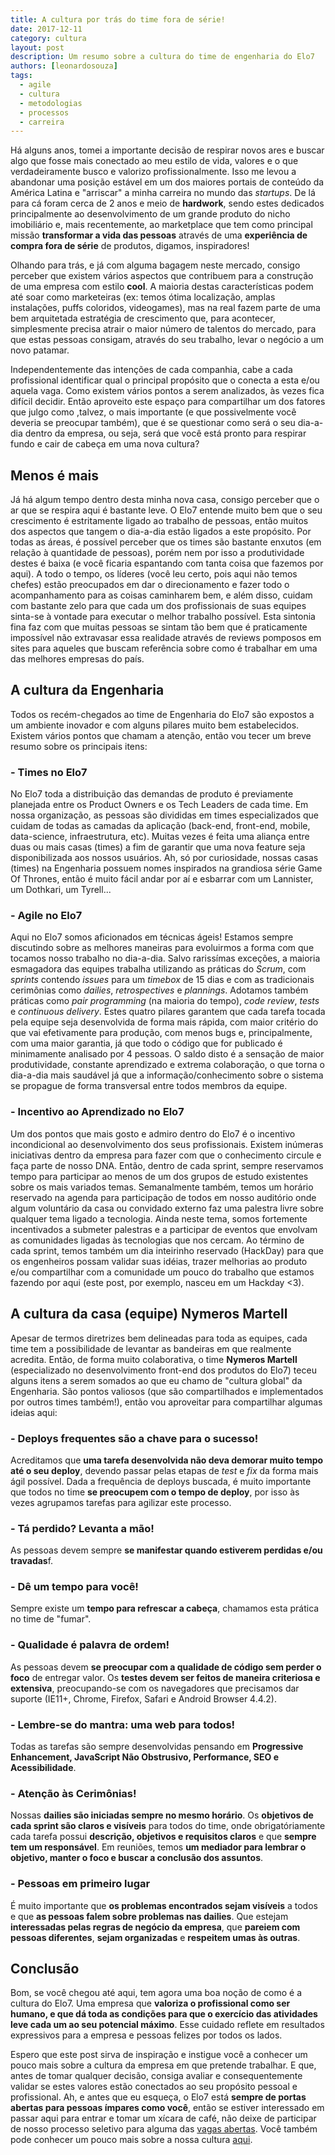 ```yaml
---
title: A cultura por trás do time fora de série!
date: 2017-12-11
category: cultura
layout: post
description: Um resumo sobre a cultura do time de engenharia do Elo7
authors: [leonardosouza]
tags:
  - agile
  - cultura
  - metodologias
  - processos
  - carreira
---
```


Há alguns anos, tomei a importante decisão de respirar novos ares e buscar algo que fosse mais conectado ao meu estilo de vida, valores e o que verdadeiramente busco e valorizo profissionalmente. Isso me levou a abandonar uma posição estável em um dos maiores portais de conteúdo da América Latina e "arriscar" a minha carreira no mundo das *startups*. De lá para cá foram cerca de 2 anos e meio de **hardwork**, sendo estes dedicados principalmente ao desenvolvimento de um grande produto do nicho imobiliário e, mais recentemente, ao marketplace que tem como principal missão **transformar a vida das pessoas** através de uma **experiência de compra fora de série** de produtos, digamos, inspiradores!

Olhando para trás, e já com alguma bagagem neste mercado, consigo perceber que existem vários aspectos que contribuem para a construção de uma empresa com estilo **cool**. A maioria destas características podem até soar como marketeiras (ex: temos ótima localização, amplas instalações, puffs coloridos, videogames), mas na real fazem parte de uma bem arquitetada estratégia de crescimento que, para acontecer, simplesmente precisa atrair o maior número de talentos do mercado, para que estas pessoas consigam, através do seu trabalho, levar o negócio a um novo patamar.

Independentemente das intenções de cada companhia, cabe a cada profissional identificar qual o principal propósito que o conecta a esta e/ou aquela vaga. Como existem vários pontos a serem analizados, às vezes fica difícil decidir. Então aproveito este espaço para compartilhar um dos fatores que julgo como ,talvez, o mais importante (e que possivelmente você deveria se preocupar também), que é se questionar como será o seu dia-a-dia dentro da empresa, ou seja, será que você está pronto para respirar fundo e cair de cabeça em uma nova cultura?

## Menos é mais

Já há algum tempo dentro desta minha nova casa, consigo perceber que o ar que se respira aqui é bastante leve. O Elo7 entende muito bem que o seu crescimento é estritamente ligado ao trabalho de pessoas, então muitos dos aspectos que tangem o dia-a-dia estão ligados a este propósito. Por todas as áreas, é possível perceber que os times são bastante enxutos (em relação à quantidade de pessoas), porém nem por isso a produtividade destes é baixa (e você ficaria espantando com tanta coisa que fazemos por aqui). A todo o tempo, os líderes (você leu certo, pois aqui não temos chefes) estão preocupados em dar o direcionamento e fazer todo o acompanhamento para as coisas caminharem bem, e além disso, cuidam com bastante zelo para que cada um dos profissionais de suas equipes sinta-se à vontade para executar o melhor trabalho possível. Esta sintonia fina faz com que muitas pessoas se sintam tão bem que é praticamente impossível não extravasar essa realidade através de reviews pomposos em sites para aqueles que buscam referência sobre como é trabalhar em uma das melhores empresas do país.

## A cultura da Engenharia

Todos os recém-chegados ao time de Engenharia do Elo7 são expostos a um ambiente inovador e com alguns pilares muito bem estabelecidos. Existem vários pontos que chamam a atenção, então vou tecer um breve resumo sobre os principais itens:

### - Times no Elo7
No Elo7 toda a distribuição das demandas de produto é previamente planejada entre os Product Owners e os Tech Leaders de cada time. Em nossa organização, as pessoas são divididas em times especializados que cuidam de todas as camadas da aplicação (back-end, front-end, mobile, data-science, infraestrutura, etc). Muitas vezes é feita uma aliança entre duas ou mais casas (times) a fim de garantir que uma nova feature seja disponibilizada aos nossos usuários. Ah, só por curiosidade, nossas casas (times) na Engenharia possuem nomes inspirados na grandiosa série Game Of Thrones, então é muito fácil andar por aí e esbarrar com um Lannister, um Dothkari, um Tyrell...

### - Agile no Elo7
Aqui no Elo7 somos aficionados em técnicas ágeis! Estamos sempre discutindo sobre as melhores maneiras para evoluirmos a forma com que tocamos nosso trabalho no dia-a-dia. Salvo rarissímas exceções, a maioria esmagadora das equipes trabalha utilizando as práticas do *Scrum*, com *sprints* contendo *issues* para um *timebox* de 15 dias e com as tradicionais cerimônias como *dailies*, *retrospectives* e *plannings*. Adotamos também práticas como *pair programming* (na maioria do tempo), *code review*, *tests* e *continuous delivery*. Estes quatro pilares garantem que cada tarefa tocada pela equipe seja desenvolvida de forma mais rápida, com maior critério do que vai efetivamente para produção, com menos bugs e, principalmente, com uma maior garantia, já que todo o código que for publicado é minimamente analisado por 4 pessoas. O saldo disto é a sensação de maior produtividade, constante aprendizado e extrema colaboração, o que torna o dia-a-dia mais saudável já que a informação/conhecimento sobre o sistema se propague de forma transversal entre todos membros da equipe.

### - Incentivo ao Aprendizado no Elo7
Um dos pontos que mais gosto e admiro dentro do Elo7 é o incentivo incondicional ao desenvolvimento dos seus profissionais. Existem inúmeras iniciativas dentro da empresa para fazer com que o conhecimento circule e faça parte de nosso DNA. Então, dentro de cada sprint, sempre reservamos tempo para participar ao menos de um dos grupos de estudo existentes sobre os mais variados temas. Semanalmente também, temos um horário reservado na agenda para participação de todos em nosso auditório onde algum voluntário da casa ou convidado externo faz uma palestra livre sobre qualquer tema ligado a tecnologia. Ainda neste tema, somos fortemente incentivados a submeter palestras e a participar de eventos que envolvam as comunidades ligadas às tecnologias que nos cercam. Ao término de cada sprint, temos também um dia inteirinho reservado (HackDay) para que os engenheiros possam validar suas idéias, trazer melhorias ao produto e/ou compartilhar com a comunidade um pouco do trabalho que estamos fazendo por aqui (este post, por exemplo, nasceu em um Hackday <3).

## A cultura da casa (equipe) Nymeros Martell
Apesar de termos diretrizes bem delineadas para toda as equipes, cada time tem a possibilidade de levantar as bandeiras em que realmente acredita. Então, de forma muito colaborativa, o time **Nymeros Martell** (especializado no desenvolvimento front-end dos produtos do Elo7) teceu alguns itens a serem somados ao que eu chamo de "cultura global" da Engenharia. São pontos valiosos (que são compartilhados e implementados por outros times também!), então vou aproveitar para compartilhar algumas ideias aqui:

### - Deploys frequentes são a chave para o sucesso!
Acreditamos que **uma tarefa desenvolvida não deva demorar muito tempo até o seu deploy**, devendo passar pelas etapas de *test* e *fix* da forma mais ágil possível. Dada a frequência de deploys buscada, é muito importante que todos no time **se preocupem com o tempo de deploy**, por isso às vezes agrupamos tarefas para agilizar este processo.

### - Tá perdido? Levanta a mão!
As pessoas devem sempre **se manifestar quando estiverem perdidas e/ou travadas**f.

### - Dê um tempo para você!
Sempre existe um **tempo para refrescar a cabeça**, chamamos esta prática no time de "fumar".

### - Qualidade é palavra de ordem!
As pessoas devem **se preocupar com a qualidade de código sem perder o foco** de entregar valor. Os **testes devem ser feitos de maneira criteriosa e extensiva**, preocupando-se com os navegadores que precisamos dar suporte (IE11+, Chrome, Firefox, Safari e Android Browser 4.4.2).

### - Lembre-se do mantra: uma web para todos!
Todas as tarefas são sempre desenvolvidas pensando em **Progressive Enhancement, JavaScript Não Obstrusivo, Performance, SEO e Acessibilidade**.

### - Atenção às Cerimônias!
Nossas **dailies são iniciadas sempre no mesmo horário**. Os **objetivos de cada sprint são claros e visíveis** para todos do time, onde obrigatóriamente cada tarefa possui **descrição, objetivos e requisitos claros** e que **sempre tem um responsável**. Em reuniões, temos **um mediador para lembrar o objetivo, manter o foco e buscar a conclusão dos assuntos**.

### - Pessoas em primeiro lugar
É muito importante que **os problemas encontrados sejam visíveis** a todos e que **as pessoas falem sobre problemas nas dailies**. Que estejam **interessadas pelas regras de negócio da empresa**, que **pareiem com pessoas diferentes**, **sejam organizadas** e **respeitem umas às outras**.

## Conclusão

Bom, se você chegou até aqui, tem agora uma boa noção de como é a cultura do Elo7. Uma empresa que **valoriza o profissional como ser humano, e que dá toda as condições para que o exercício das atividades leve cada um ao seu potencial máximo**. Esse cuidado reflete em resultados expressivos para a empresa e pessoas felizes por todos os lados.

Espero que este post sirva de inspiração e instigue você a conhecer um pouco mais sobre a cultura da empresa em que pretende trabalhar. E que, antes de tomar qualquer decisão, consiga avaliar e consequentemente validar se estes valores estão conectados ao seu propósito pessoal e profissional. Ah, e antes que eu esqueça, o Elo7 está **sempre de portas abertas para pessoas ímpares como você**, então se estiver interessado em passar aqui para entrar e tomar um xícara de café, não deixe de participar de nosso processo seletivo para alguma das [vagas abertas](/vagas). Você também pode conhecer um pouco mais sobre a nossa cultura [aqui](http://carreira.elo7.com.br/engenharia/).

